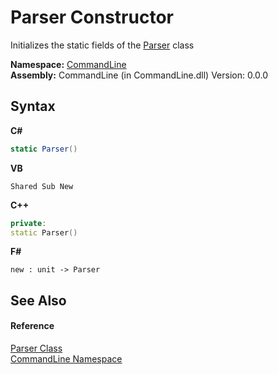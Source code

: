 # Parser Constructor 
 

Initializes the static fields of the <a href="T_CommandLine_Parser">Parser</a> class

**Namespace:**&nbsp;<a href="N_CommandLine">CommandLine</a><br />**Assembly:**&nbsp;CommandLine (in CommandLine.dll) Version: 0.0.0

## Syntax

**C#**<br />
``` C#
static Parser()
```

**VB**<br />
``` VB
Shared Sub New
```

**C++**<br />
``` C++
private:
static Parser()
```

**F#**<br />
``` F#
new : unit -> Parser
```


## See Also


#### Reference
<a href="T_CommandLine_Parser">Parser Class</a><br /><a href="N_CommandLine">CommandLine Namespace</a><br />